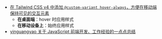 - [在 Tailwind CSS v4 中添加 `@custom-variant hover-always`，方便在移动端保持可见的交互元素](https://github.com/tailwindlabs/tailwindcss/discussions/1739#discussioncomment-9914554)
	- **在桌面端**：hover 时应用样式
	- **在移动设备上**：始终应用样式
- [yinguangyao 关于 JavaScript 前端开发、工作经验的一点点总结](https://github.com/yinguangyao/blog)